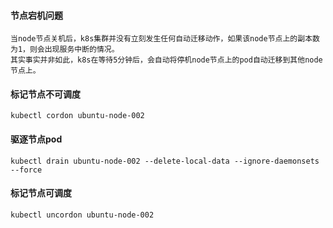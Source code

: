 #### 节点宕机问题
```shell script
当node节点关机后，k8s集群并没有立刻发生任何自动迁移动作，如果该node节点上的副本数为1，则会出现服务中断的情况。
其实事实并非如此，k8s在等待5分钟后，会自动将停机node节点上的pod自动迁移到其他node节点上。
```

#### 标记节点不可调度
```shell script
kubectl cordon ubuntu-node-002
```

#### 驱逐节点pod
```shell script
kubectl drain ubuntu-node-002 --delete-local-data --ignore-daemonsets --force
```


#### 标记节点可调度
```shell script
kubectl uncordon ubuntu-node-002
```